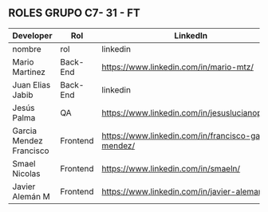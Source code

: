 ## ROLES GRUPO C7- 31 - FT

| Developer               | Rol      | LinkedIn                                             | GitHub - Figma                      |
| ----------------------- | -------- | ---------------------------------------------------- | ----------------------------------- |
| nombre                  | rol      | linkedin                                             | github                              |
| Mario Martinez          | Back-End | https://www.linkedin.com/in/mario-mtz/               | https://github.com/soymariomtz      |
| Juan Elias Jabib        | Back-End | linkedin                                             | https://github.com/JuanEliasJabib02 |
| Jesús Palma             | QA       | https://www.linkedin.com/in/jesuslucianopalma        | https://github.com/JesusLPalma      |
| Garcia Mendez Francisco | Frontend | https://www.linkedin.com/in/francisco-garcia-mendez/ | https://github.com/frangmen         |
| Smael Nicolas           | Frontend | https://www.linkedin.com/in/smaeln/                  | https://github.com/SmaelNicolas     |
| Javier Alemán M         | Frontend | https://www.linkedin.com/in/javier-aleman/           | https://github.com/gitjaleman       |
